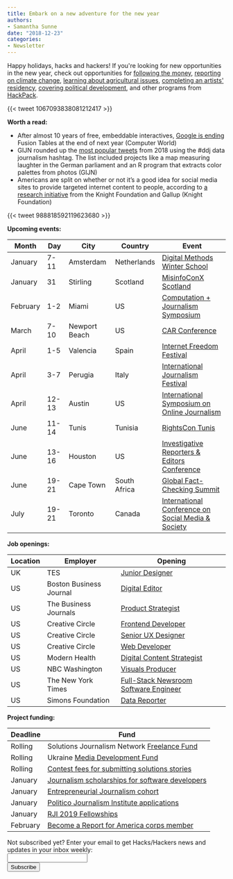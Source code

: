 ```yaml
---
title: Embark on a new adventure for the new year
authors: 
- Samantha Sunne
date: "2018-12-23"
categories:
- Newsletter
---
```


Happy holidays, hacks and hackers! If you're looking for new opportunities in the new year, check out opportunities for [following the money](https://press.us12.list-manage.com/track/click?u=9c6c789dfe911a7c7977528db&id=ec56174581&e=a5e52023bb), [reporting on climate change](https://press.us12.list-manage.com/track/click?u=9c6c789dfe911a7c7977528db&id=51e3a60950&e=a5e52023bb), [learning about agricultural issues](https://press.us12.list-manage.com/track/click?u=9c6c789dfe911a7c7977528db&id=0e8b7b9e0e&e=a5e52023bb), [completing an artists' residency](https://press.us12.list-manage.com/track/click?u=9c6c789dfe911a7c7977528db&id=90a45cd118&e=a5e52023bb), [covering political development](https://press.us12.list-manage.com/track/click?u=9c6c789dfe911a7c7977528db&id=dc97c5f155&e=a5e52023bb), and other programs from [HackPack](hackpack.press).

{{< tweet 1067093838081212417 >}}

**Worth a read:**

* After almost 10 years of free, embeddable interactives, [Google is ending](https://www.computerworld.com/article/3327128/google/google-will-shut-down-fusion-tables.html) Fusion Tables at the end of next year (Computer World)
* GIJN rounded up the [most popular tweets](https://gijn.org/2018/12/20/gijns-data-journalism-top-10-in-2018-visual-vocabulary-eclectic-visualization-google-dataset-search-laughing-in-parliament/) from 2018 using the #ddj data journalism hashtag. The list included projects like a map measuring laughter in the German parliament and an R program that extracts color palettes from photos (GIJN)
* Americans are split on whether or not it’s a good idea for social media sites to provide targeted internet content to people, according to [a research initiative](https://medium.com/trust-media-and-democracy/what-2018-has-taught-us-about-building-a-stronger-future-for-american-democracy-a201add36e8b) from the Knight Foundation and Gallup (Knight Foundation)

{{< tweet 988818592119623680 >}}

**Upcoming events:**

| Month | Day | City | Country | Event |
| ----- | --- | ---- | ------- | ----- |
January | 7-11 | Amsterdam | Netherlands | [Digital Methods Winter School](https://wiki.digitalmethods.net/Dmi/WinterSchool2019)
January | 31 | Stirling | Scotland | [MisinfoConX Scotland](https://www.eventbrite.co.uk/e/misinfoconx-scotland-tickets-53180015859)
February | 1-2 | Miami | US | [Computation + Journalism Symposium](http://cplusj.org/)
March | 7-10 | Newport Beach | US | [CAR Conference](https://www.ire.org/conferences/nicar-2019/)
April | 1-5 | Valencia | Spain | [Internet Freedom Festival](https://internetfreedomfestival.org/)
April | 3-7 | Perugia | Italy | [International Journalism Festival](https://www.journalismfestival.com/you-festival/)
April | 12-13 | Austin | US | [International Symposium on Online Journalism](https://www.isoj.org/symposia/2019/)
June | 11-14 | Tunis | Tunisia | [RightsCon Tunis](https://www.rightscon.org/about/)
June | 13-16 | Houston | US | [Investigative Reporters & Editors Conference](https://www.ire.org/events-and-training/event/3434/)
June | 19-21 | Cape Town | South Africa | [Global Fact-Checking Summit](https://www.poynter.org/news/sixth-global-fact-checking-summit-will-be-cape-town-june-2019)
July | 19-21 | Toronto | Canada | [International Conference on Social Media & Society](http://socialmediaandsociety.org/2018/rethinking-privacy-and-trust-in-the-social-media-age-smsociety-cfp-toronto-canada-july-19-21-2019/)

**Job openings:**

| Location | Employer | Opening |
| -------- | -------- | ------- |
UK | TES | [Junior Designer](https://www.cisionjobs.com/job/87278/tes-junior-designer/)
US | Boston Business Journal | [Digital Editor](https://www.acbj.com/careers/detail/20181220:141409)
US | The Business Journals | [Product Strategist](https://www.linkedin.com/comm/jobs/view/1015369111)
US | Creative Circle | [Frontend Developer](https://www.mediabistro.com/jobs/description/384881/front-end-developer/)
US | Creative Circle | [Senior UX Designer](https://www.mediabistro.com/jobs/description/384874/senior-ux-designer/)
US | Creative Circle | [Web Developer](https://www.mediabistro.com/jobs/description/384973/web-developer/)
US | Modern Health | [Digital Content Strategist](https://recruiting.ultipro.com/CRA1001CRAIN/JobBoard/6eb6fbe3-2385-44c7-acd5-536544de98c6/OpportunityDetail?opportunityId=9bb75432-75c5-476d-8359-cb075394fef7)
US | NBC Washington | [Visuals Producer](https://www.snd.org/jobs/view/visuals-producer-wrc/)
US | The New York Times | [Full-Stack Newsroom Software Engineer](https://nytimes.wd5.myworkdayjobs.com/en-US/NYT/job/New-York-NY/Full-Stack-Newsroom-Software-Engineer_REQ-004272-2)
US | Simons Foundation | [Data Reporter](https://careerservices.nyujournalism.org/job/2018-12-20/data-reporter-3/)

**Project funding:**

| Deadline | Fund |
| -------- | ---- |
Rolling | Solutions Journalism Network [Freelance Fund](https://thewholestory.solutionsjournalism.org/now-offering-travel-funds-for-freelancers-857c49f9b395)
Rolling | Ukraine [Media Development Fund](http://ijnet.org/en/opportunities/media-development-grants-available-ukraine)
Rolling | [Contest fees for submitting solutions stories](https://thewholestory.solutionsjournalism.org/submitting-your-solutions-story-to-a-journalism-award-contest-we-can-help-with-the-fees-12b3e3ab6b01?mc_cid=57b074cc10&mc_eid=f9f525b1fd)
January | [Journalism scholarships for software developers](https://medium.com/@richgor/groundbreaking-journalism-scholarship-seeks-two-more-software-developers-693589f5ea62)
January | [Entrepreneurial Journalism cohort](http://bit.ly/ejeducation)
January | [Politico Journalism Institute applications](https://www.politico.com/story/2018/10/23/politico-journalism-institute-opens-applications-for-sixth-session-923602)
January | [RJI 2019 Fellowships](https://www.rjionline.org/stories/take-journalism-to-the-next-level)
February | [Become a Report for America corps member](https://reportforamerica.submittable.com/submit/107087/report-for-america-corps-member-application)

<div id="mc_embed_signup"><form id="mc-embedded-subscribe-form" class="validate" action="//hackshackers.us1.list-manage.com/subscribe/post?u=c56f2e53d5ed6ef87f8aaa75c&amp;id=fb2bc6f10b" method="post" name="mc-embedded-subscribe-form" novalidate="" target="_blank">

<div id="mc_embed_signup_scroll">

<div class="mc-field-group"><label for="mce-EMAIL">Not subscribed yet? Enter your email to get Hacks/Hackers news and updates in your inbox weekly:  </label></div>

<div class="mc-field-group"><input id="mce-EMAIL" class="required email" name="EMAIL" type="email" value="" /></div>

<!-- real people should not fill this in and expect good things - do not remove this or risk form bot signups-->

<div style="position: absolute; left: -5000px;"><input tabindex="-1" name="b_c56f2e53d5ed6ef87f8aaa75c_fb2bc6f10b" type="text" value="" /></div>

<div class="clear"><input id="mc-embedded-subscribe" class="button" name="subscribe" type="submit" value="Subscribe" /></div>

</div>

</form></div>

<!--End mc_embed_signup-->

<meta name="twitter:card" content="summary">

<meta name="twitter:image:src" content="https://hackshackers.com/content-images/about/hackshackers_logomark.png">

